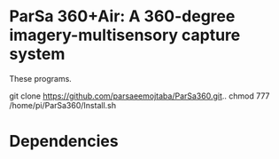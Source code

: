 # ParSa 360+Air: A 360-degree imagery-multisensory capture system
These programs.

git clone https://github.com/parsaeemojtaba/ParSa360.git..
chmod 777 /home/pi/ParSa360/Install.sh


# Dependencies
